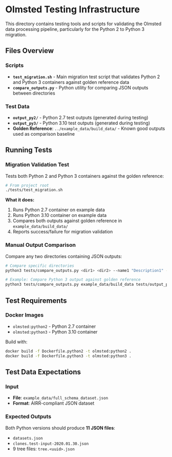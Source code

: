 # Olmsted Testing Infrastructure

This directory contains testing tools and scripts for validating the Olmsted data processing pipeline, particularly for the Python 2 to Python 3 migration.

## Files Overview

### Scripts
- **`test_migration.sh`** - Main migration test script that validates Python 2 and Python 3 containers against golden reference data
- **`compare_outputs.py`** - Python utility for comparing JSON outputs between directories

### Test Data
- **`output_py2/`** - Python 2.7 test outputs (generated during testing)
- **`output_py3/`** - Python 3.10 test outputs (generated during testing)
- **Golden Reference**: `../example_data/build_data/` - Known good outputs used as comparison baseline

## Running Tests

### Migration Validation Test
Tests both Python 2 and Python 3 containers against the golden reference:

```bash
# From project root
./tests/test_migration.sh
```

**What it does:**
1. Runs Python 2.7 container on example data
2. Runs Python 3.10 container on example data
3. Compares both outputs against golden reference in `example_data/build_data/`
4. Reports success/failure for migration validation

### Manual Output Comparison
Compare any two directories containing JSON outputs:

```bash
# Compare specific directories
python3 tests/compare_outputs.py <dir1> <dir2> --name1 "Description1" --name2 "Description2"

# Example: Compare Python 3 output against golden reference
python3 tests/compare_outputs.py example_data/build_data tests/output_py3 --name1 "Golden" --name2 "Python 3"
```

## Test Requirements

### Docker Images
- `olmsted:python2` - Python 2.7 container
- `olmsted:python3` - Python 3.10 container

Build with:
```bash
docker build -f Dockerfile.python2 -t olmsted:python2 .
docker build -f Dockerfile.python3 -t olmsted:python3 .
```

## Test Data Expectations

### Input
- **File**: `example_data/full_schema_dataset.json`
- **Format**: AIRR-compliant JSON dataset

### Expected Outputs
Both Python versions should produce **11 JSON files**:
- `datasets.json`
- `clones.test-input-2020.01.30.json`
- 9 tree files: `tree.<uuid>.json`
